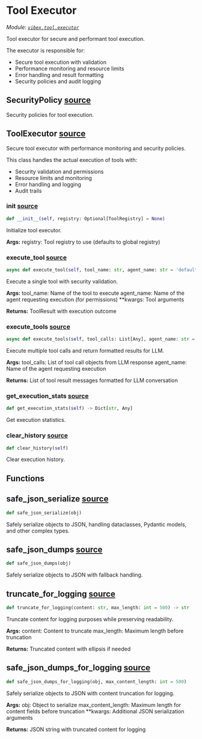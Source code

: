 # Tool Executor

*Module: [`vibex.tool.executor`](https://github.com/dustland/vibex/blob/main/src/vibex/tool/executor.py)*

Tool executor for secure and performant tool execution.

The executor is responsible for:
- Secure tool execution with validation
- Performance monitoring and resource limits
- Error handling and result formatting
- Security policies and audit logging

## SecurityPolicy <a href="https://github.com/dustland/vibex/blob/main/src/vibex/tool/executor.py#L142" class="source-link" title="View source code">source</a>

Security policies for tool execution.

## ToolExecutor <a href="https://github.com/dustland/vibex/blob/main/src/vibex/tool/executor.py#L160" class="source-link" title="View source code">source</a>

Secure tool executor with performance monitoring and security policies.

This class handles the actual execution of tools with:
- Security validation and permissions
- Resource limits and monitoring
- Error handling and logging
- Audit trails

### __init__ <a href="https://github.com/dustland/vibex/blob/main/src/vibex/tool/executor.py#L171" class="source-link" title="View source code">source</a>

```python
def __init__(self, registry: Optional[ToolRegistry] = None)
```

Initialize tool executor.

**Args:**
    registry: Tool registry to use (defaults to global registry)

### execute_tool <a href="https://github.com/dustland/vibex/blob/main/src/vibex/tool/executor.py#L185" class="source-link" title="View source code">source</a>

```python
async def execute_tool(self, tool_name: str, agent_name: str = 'default') -> ToolResult
```

Execute a single tool with security validation.

**Args:**
    tool_name: Name of the tool to execute
    agent_name: Name of the agent requesting execution (for permissions)
    **kwargs: Tool arguments

**Returns:**
    ToolResult with execution outcome

### execute_tools <a href="https://github.com/dustland/vibex/blob/main/src/vibex/tool/executor.py#L276" class="source-link" title="View source code">source</a>

```python
async def execute_tools(self, tool_calls: List[Any], agent_name: str = 'default') -> List[Dict[str, Any]]
```

Execute multiple tool calls and return formatted results for LLM.

**Args:**
    tool_calls: List of tool call objects from LLM response
    agent_name: Name of the agent requesting execution

**Returns:**
    List of tool result messages formatted for LLM conversation

### get_execution_stats <a href="https://github.com/dustland/vibex/blob/main/src/vibex/tool/executor.py#L482" class="source-link" title="View source code">source</a>

```python
def get_execution_stats(self) -> Dict[str, Any]
```

Get execution statistics.

### clear_history <a href="https://github.com/dustland/vibex/blob/main/src/vibex/tool/executor.py#L495" class="source-link" title="View source code">source</a>

```python
def clear_history(self)
```

Clear execution history.

## Functions

## safe_json_serialize <a href="https://github.com/dustland/vibex/blob/main/src/vibex/tool/executor.py#L25" class="source-link" title="View source code">source</a>

```python
def safe_json_serialize(obj)
```

Safely serialize objects to JSON, handling dataclasses, Pydantic models, and other complex types.

## safe_json_dumps <a href="https://github.com/dustland/vibex/blob/main/src/vibex/tool/executor.py#L44" class="source-link" title="View source code">source</a>

```python
def safe_json_dumps(obj)
```

Safely serialize objects to JSON with fallback handling.

## truncate_for_logging <a href="https://github.com/dustland/vibex/blob/main/src/vibex/tool/executor.py#L55" class="source-link" title="View source code">source</a>

```python
def truncate_for_logging(content: str, max_length: int = 500) -> str
```

Truncate content for logging purposes while preserving readability.

**Args:**
    content: Content to truncate
    max_length: Maximum length before truncation

**Returns:**
    Truncated content with ellipsis if needed

## safe_json_dumps_for_logging <a href="https://github.com/dustland/vibex/blob/main/src/vibex/tool/executor.py#L73" class="source-link" title="View source code">source</a>

```python
def safe_json_dumps_for_logging(obj, max_content_length: int = 500)
```

Safely serialize objects to JSON with content truncation for logging.

**Args:**
    obj: Object to serialize
    max_content_length: Maximum length for content fields before truncation
    **kwargs: Additional JSON serialization arguments

**Returns:**
    JSON string with truncated content for logging
